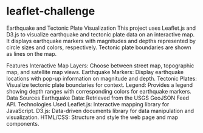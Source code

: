 # leaflet-challenge
Earthquake and Tectonic Plate Visualization
This project uses Leaflet.js and D3.js to visualize earthquake and tectonic plate data on an interactive map. It displays earthquake markers with magnitudes and depths represented by circle sizes and colors, respectively. Tectonic plate boundaries are shown as lines on the map.

Features
Interactive Map Layers: Choose between street map, topographic map, and satellite map views.
Earthquake Markers: Display earthquake locations with pop-up information on magnitude and depth.
Tectonic Plates: Visualize tectonic plate boundaries for context.
Legend: Provides a legend showing depth ranges with corresponding colors for earthquake markers.
Data Sources
Earthquake Data: Retrieved from the USGS GeoJSON Feed API.
Technologies Used
Leaflet.js: Interactive mapping library for JavaScript.
D3.js: Data-driven documents library for data manipulation and visualization.
HTML/CSS: Structure and style the web page and map components.
